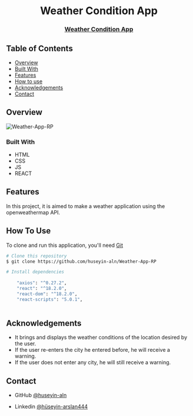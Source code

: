 
<h1 align="center">Weather Condition App</h1>

<div align="center">
  <h3>
    <a href="https://weatherapp-rp.netlify.app/">
     Weather Condition App
    </a>
  </h3>
</div>


<!-- TABLE OF CONTENTS -->

## Table of Contents

- [Overview](#overview)
- [Built With](#built-with)
- [Features](#features)
- [How to use](#how-to-use)
- [Acknowledgements](#acknowledgements)
- [Contact](#contact)

<!-- OVERVIEW -->

## Overview

![Weather-App-RP](https://user-images.githubusercontent.com/101873227/201478704-5aac3db1-86f9-4cc7-87d1-7181c534d4cb.gif)

### Built With

- HTML
- CSS
- JS
- REACT

## Features

In this project, it is aimed to make a weather application using the openweathermap API.  

## How To Use

To clone and run this application, you'll need [Git](https://git-scm.com) 
```bash
# Clone this repository
$ git clone https://github.com/huseyin-aln/Weather-App-RP

# Install dependencies
  
    "axios": "^0.27.2",
    "react": "^18.2.0",
    "react-dom": "^18.2.0",
    "react-scripts": "5.0.1",
    
```

## Acknowledgements
- It brings and displays the weather conditions of the location desired by the user.
- If the user re-enters the city he entered before, he will receive a warning.
- If the user does not enter any city, he will still receive a warning.

## Contact

- GitHub [@huseyin-aln](https://{github.com/huseyin-aln})

- Linkedin [@hüseyin-arslan444](https://{linkedin.com/hüseyin-arslan444})
